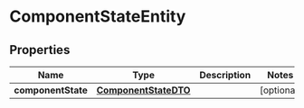 # ComponentStateEntity

## Properties
Name | Type | Description | Notes
------------ | ------------- | ------------- | -------------
**componentState** | [**ComponentStateDTO**](ComponentStateDTO.md) |  |  [optional]
